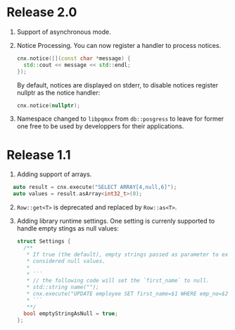 # Release 2.0

1. Support of asynchronous mode.

2. Notice Processing. You can now register a handler to process notices.

    ```c++
    cnx.notice([](const char *message) {
      std::cout << message << std::endl;    
    });
    ```
    
    By default, notices are displayed on stderr, to disable notices register nullptr as the notice handler:
    
    ```c++
    cnx.notice(nullptr);    
    ```
    
3. Namespace changed to `libpqmxx` from `db::posgress` to leave for former one free to be used by developpers for their applications.

# Release 1.1

1. Adding support of arrays.

  ```c++
    auto result = cnx.execute("SELECT ARRAY[4,null,6]");
    auto values = result.asArray<int32_t>(0);
  ```
  
2. `Row::get<T>` is deprecated and replaced by `Row::as<T>`.

3. Adding library runtime settings. One setting is currenly supported to handle empty stings as null values:

    ```c++
    struct Settings {
      /**
       * If true (the default), empty strings passed as parameter to execute() are
       * considered null values.
       * 
       * ```
       * // the following code will set the `first_name` to null.
       * std::string name("");
       * cnx.execute("UPDATE employee SET first_name=$1 WHERE emp_no=$2", name, 10020);
       * ```
       **/
      bool emptyStringAsNull = true;
    };

    ```